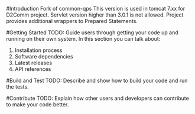 #Introduction 
Fork of common-qps
This version is used in tomcat 7.xx for D2Comm project.
Servlet version higher than 3.0.1 is not allowed.
Project provides additional wrappers to Prepared Statements.



#Getting Started
TODO: Guide users through getting your code up and running on their own system. In this section you can talk about:
1.	Installation process
2.	Software dependencies
3.	Latest releases
4.	API references

#Build and Test
TODO: Describe and show how to build your code and run the tests. 

#Contribute
TODO: Explain how other users and developers can contribute to make your code better. 
